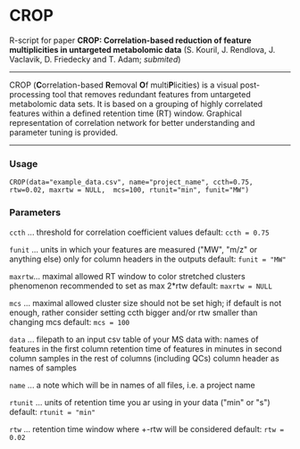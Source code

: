 # CROP
R-script for paper **CROP: Correlation-based reduction of feature multiplicities in untargeted metabolomic data** (S. Kouril, J. Rendlova, J. Vaclavik, D. Friedecky and T. Adam; *submited*)
***

CROP (**C**orrelation-based **R**emoval **O**f multi**P**licities) is a visual post-processing tool that removes redundant features from untargeted metabolomic data sets. It is based on a grouping of highly correlated features within a defined retention time (RT) window. Graphical representation of correlation network for better understanding and parameter tuning is provided.
***

### Usage
```CROP(data="example_data.csv", name="project_name", ccth=0.75, rtw=0.02, maxrtw = NULL,  mcs=100, rtunit="min", funit="MW")```

### Parameters
`ccth` ... threshold for correlation coefficient values 
            default: `ccth = 0.75`

`funit` ... units in which your features are measured ("MW", "m/z" or anything else)
            only for column headers in the outputs
            default: `funit = "MW"`

`maxrtw`... maximal allowed RT window to color stretched clusters phenomenon
            recommended to set as max 2\*rtw
            default: `maxrtw = NULL`

`mcs` ... maximal allowed cluster size
            should not be set high; if default is not enough, rather consider setting ccth bigger and/or rtw smaller than changing mcs
            default: `mcs = 100`

`data` ... filepath to an input csv table of your MS data with:
            names of features in the first column
            retention time of features in minutes in second column
            samples in the rest of columns (including QCs)
            column header as names of samples

`name` ... a note which will be in names of all files, i.e. a project name

`rtunit` ... units of retention time you ar using in your data ("min" or "s")
            default: `rtunit = "min"`

`rtw` ... retention time window where +-rtw will be considered
            default: `rtw = 0.02`
